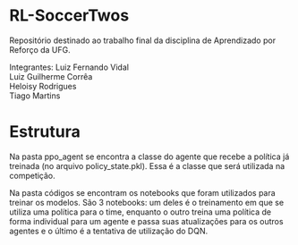 # RL-SoccerTwos
Repositório destinado ao trabalho final da disciplina de Aprendizado por Reforço da UFG. <br>

Integrantes:
Luiz Fernando Vidal <br>
Luiz Guilherme Corrêa <br>
Heloisy Rodrigues <br>
Tiago Martins <br>

# Estrutura

Na pasta ppo_agent se encontra a classe do agente que recebe a política já treinada (no arquivo policy_state.pkl). Essa é a classe que será utilizada na competição. <br>

Na pasta códigos se encontram os notebooks que foram utilizados para treinar os modelos. São 3 notebooks: um deles é o treinamento em que se utiliza uma política para o time, enquanto o outro treina uma política de forma individual para um agente e passa suas atualizações para os outros agentes e o último é a tentativa de utilização do DQN.

